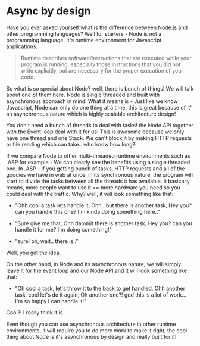 # Async by design
Have you ever asked yourself what is the difference between Node.js and other programming languages? Well for starters - Node is not a programming language. It's runtime environment for Javascript applications.

> Runtime describes software/instructions that are executed while your program is running, especially those instructions that you did not write explicitly, but are necessary for the proper execution of your code. 

So what is so special about Node? well, there is bunch of things! We will talk about one of them here. Node is single threaded and built with asynchronous approach in mind! What it means is - Just like we know Javascript, Node can only do one thing at a time, this is great because of it' an asynchronous nature which is highly scalable architecture design! 

You don't need a bunch of threads to deal with tasks! the Node API together with the Event loop deal with it for us! 
This is awesome because we only have one thread and one Stack. We can't block it by making HTTP requests or file reading which can take.. who know how long?! 

If we compare Node to other multi-threaded runtime environments such as .ASP for example - We can clearly see the benefits using a single threaded one. In .ASP - if you getting bunch of tasks, HTTP requests and all of the goodies we have in web at once, in its synchronous nature, the program will start to divide the tasks between all the threads it has available. It basically means, more people want to use it == more hardware you need so you could deal with the traffic. Why? well, it will look something like that: 

- "Ohh cool a task lets handle it, Ohh.. but there is another task, Hey you? can you handle this one? I'm kinda doing something here.."

- "Sure give me that, Ohh dammit there is another task, Hey you? can you handle it for me? I'm doing something!"

- "sure! oh, wait.. there is.."

Well, you get the idea. 


On the other hand, in Node and its asynchronous nature, we will simply leave it for the event loop and our Node API and it will look something like that: 

- "Oh cool a task, let's throw it to the back to get handled, Ohh another task, cool let's do it again, Oh another one?! god this is a lot of work... I'm so happy I can handle it!"

Cool?! I really think it is. 


Even though you can use asynchronous architecture in other runtime environments, it will require you to do more work to make it right, the cool thing about Node is it's asynchronous by design and really built for it! 






